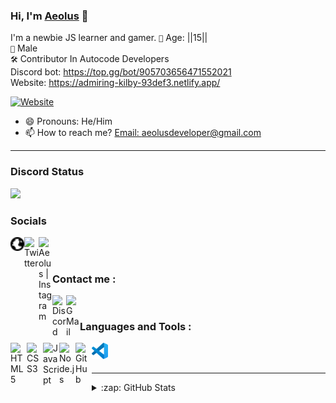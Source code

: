 ### Hi, I'm [Aeolus](https://admiring-kilby-93def3.netlify.app/) 👋
I'm a newbie JS learner and gamer.
`🎂` Age: ||15||
<br>
`👫` Male
<br>
`🛠️` Contributor In Autocode Developers
<br>
Discord bot: https://top.gg/bot/905703656471552021
<br>
Website: https://admiring-kilby-93def3.netlify.app/

[![Website](https://img.shields.io/website?label=Aeolus&style=for-the-badge&url=https://admiring-kilby-93def3.netlify.app/)](https://admiring-kilby-93def3.netlify.app/)

- 😄 Pronouns: He/Him
- 📫 How to reach me? [Email: aeolusdeveloper@gmail.com](aeolusdeveloper@gmail.com)

---

### Discord Status
<a href="https://discord.com/users/596293027627270155">
<img height="80px" src="https://discord.c99.nl/widget/theme-2/596293027627270155.png" />
</a>
<br>

### Socials


[<img align="left" alt="https://admiring-kilby-93def3.netlify.app/" width="22px" src="https://raw.githubusercontent.com/iconic/open-iconic/master/svg/globe.svg" />](https://admiring-kilby-93def3.netlify.app/)
<a href="https://twitter.com/captaincool6333">
  <img align="left" alt="Twitter" width="23px" src="https://raw.githubusercontent.com/peterthehan/peterthehan/master/assets/twitter.svg" />
</a>
[<img align="left" alt="Aeolus | Instagram" width="22px" src="https://cdn-icons-png.flaticon.com/512/174/174855.png" />](https://www.instagram.com/aeolus_dev/)
</br>
<br>
### Contact me : 
[<img align="left" alt="Discord" width="22px" src="https://cdn.discordapp.com/attachments/817295104862847006/960925908909301760/discord.png" />](https://discord.com/users/596293027627270155)

[<img align="left" alt="GMail" width="22px" src="https://cdn.discordapp.com/attachments/817295104862847006/981612052600733748/unknown.png?size=48">](mailto:aeolusdeveloper@gmail.com)
</br>

### Languages and Tools : 
[<img align="left" alt="HTML5" width="26px" src="https://cdn1.iconfinder.com/data/icons/logotypes/32/badge-html-5-128.png" />](https://www.w3.org/html/)
[<img align="left" alt="CSS3" width="26px" src="https://cdn1.iconfinder.com/data/icons/logotypes/32/badge-css-3-128.png" />](https://www.w3schools.com/css/)
[<img align="left" alt="JavaScript" width="26px" src="https://cdn4.iconfinder.com/data/icons/logos-and-brands/512/187_Js_logo_logos-128.png" />](https://www.javascript.com/)
[<img align="left" alt="Node.js" width="26px" src="https://cdn4.iconfinder.com/data/icons/logos-and-brands/512/233_Node_Js_logo-128.png" />](https://nodejs.org/en/)
[<img align="left" alt="GitHub" width="26px" src="https://cdn4.iconfinder.com/data/icons/socialcones/508/Github-128.png" />](https://github.com/)
[<img align="left" alt="Visual Studio Code" width="26px" src="https://raw.githubusercontent.com/github/explore/80688e429a7d4ef2fca1e82350fe8e3517d3494d/topics/visual-studio-code/visual-studio-code.png" />](https://code.visualstudio.com/)
<br />
<br />

---

<details>
  <summary>:zap: GitHub Stats</summary>
</br>
<img align="center" alt="Aeolus's GitHub Stats" src="https://github-readme-stats-eight-pink.vercel.app/api?username=captaincool6333&&show_icons=true&theme=tokyonight&layout=compact" />
</br>
<img align="center" src="https://github-readme-streak-stats.herokuapp.com?user=captaincool6333&theme=tokyonight&hide_border=true&date_format=M%20j%5B%2C%20Y%5D" alt="Aeolus" />
